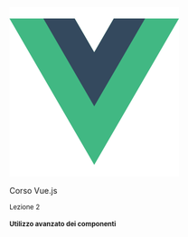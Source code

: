 ![Vue logo](slides/migrate-to-vue3/images/vue-logo.svg)

Corso Vue.js

<small>

Lezione 2

#### Utilizzo avanzato dei componenti

</small>


<aside class="notes">
</aside>
